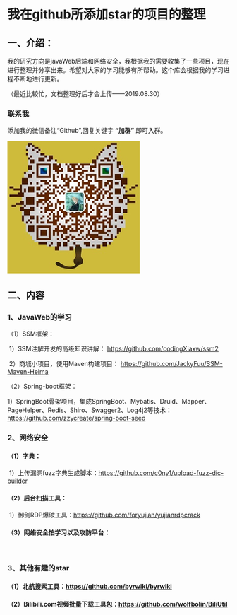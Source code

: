 # 我在github所添加star的项目的整理

## 一、介绍：

​        我的研究方向是javaWeb后端和网络安全，我根据我的需要收集了一些项目，现在进行整理并分享出来。希望对大家的学习能够有所帮助。这个库会根据我的学习进程不断地进行更新。

（最近比较忙，文档整理好后才会上传——2019.08.30）
### 联系我

添加我的微信备注“Github”,回复关键字 **“加群”** 即可入群。

![weixin](assets/weixin.png)

## 二、内容

### 1、JavaWeb的学习

（1）SSM框架：

​        1）SSM注解开发的高级知识讲解：  https://github.com/codingXiaxw/ssm2

​         2）商城小项目，使用Maven构建项目： https://github.com/JackyFuu/SSM-Maven-Heima

（2）Spring-boot框架：

​          1）SpringBoot骨架项目，集成SpringBoot、Mybatis、Druid、Mapper、PageHelper、Redis、Shiro、Swagger2、Log4j2等技术：https://github.com/zzycreate/spring-boot-seed



### 2、网络安全

#### （1）字典：

​                    1）上传漏洞fuzz字典生成脚本：https://github.com/c0ny1/upload-fuzz-dic-builder

#### （2）后台扫描工具：

​                    1）御剑RDP爆破工具：https://github.com/foryujian/yujianrdpcrack

#### （3）网络安全怕学习以及攻防平台：

​                   

### 3、其他有趣的star

#### （1）北航搜索工具：https://github.com/byrwiki/byrwiki

#### （2）Bilibili.com视频批量下载工具包：https://github.com/wolfbolin/BiliUtil
